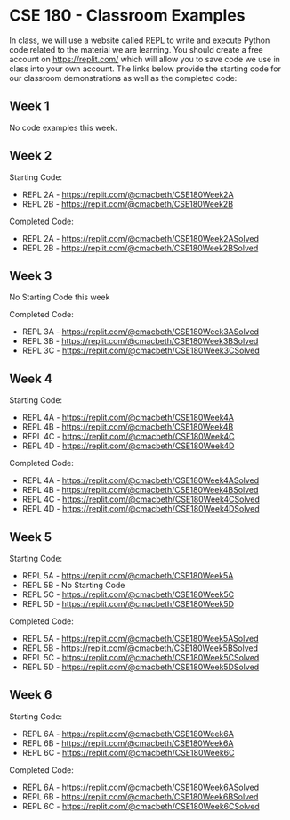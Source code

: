 # CSE 180 - Classroom Examples

In class, we will use a website called REPL to write and execute Python code related to the material we are learning.  You should create a free account on https://replit.com/ which will allow you to save code we use in class into your own account.  The links below provide the starting code for our classroom demonstrations as well as the completed code:

## Week 1

No code examples this week.

## Week 2

Starting Code:

* REPL 2A - https://replit.com/@cmacbeth/CSE180Week2A
* REPL 2B - https://replit.com/@cmacbeth/CSE180Week2B

Completed Code:

* REPL 2A - https://replit.com/@cmacbeth/CSE180Week2ASolved
* REPL 2B - https://replit.com/@cmacbeth/CSE180Week2BSolved

## Week 3

No Starting Code this week

Completed Code:

* REPL 3A - https://replit.com/@cmacbeth/CSE180Week3ASolved
* REPL 3B - https://replit.com/@cmacbeth/CSE180Week3BSolved
* REPL 3C - https://replit.com/@cmacbeth/CSE180Week3CSolved

## Week 4

Starting Code:

* REPL 4A - https://replit.com/@cmacbeth/CSE180Week4A
* REPL 4B - https://replit.com/@cmacbeth/CSE180Week4B
* REPL 4C - https://replit.com/@cmacbeth/CSE180Week4C
* REPL 4D - https://replit.com/@cmacbeth/CSE180Week4D

Completed Code:

* REPL 4A - https://replit.com/@cmacbeth/CSE180Week4ASolved
* REPL 4B - https://replit.com/@cmacbeth/CSE180Week4BSolved
* REPL 4C - https://replit.com/@cmacbeth/CSE180Week4CSolved
* REPL 4D - https://replit.com/@cmacbeth/CSE180Week4DSolved

## Week 5

Starting Code:

* REPL 5A - https://replit.com/@cmacbeth/CSE180Week5A
* REPL 5B - No Starting Code
* REPL 5C - https://replit.com/@cmacbeth/CSE180Week5C
* REPL 5D - https://replit.com/@cmacbeth/CSE180Week5D

Completed Code:

* REPL 5A - https://replit.com/@cmacbeth/CSE180Week5ASolved
* REPL 5B - https://replit.com/@cmacbeth/CSE180Week5BSolved
* REPL 5C - https://replit.com/@cmacbeth/CSE180Week5CSolved
* REPL 5D - https://replit.com/@cmacbeth/CSE180Week5DSolved

## Week 6

Starting Code:

* REPL 6A - https://replit.com/@cmacbeth/CSE180Week6A
* REPL 6B - https://replit.com/@cmacbeth/CSE180Week6A
* REPL 6C - https://replit.com/@cmacbeth/CSE180Week6C

Completed Code:

* REPL 6A - https://replit.com/@cmacbeth/CSE180Week6ASolved
* REPL 6B - https://replit.com/@cmacbeth/CSE180Week6BSolved
* REPL 6C - https://replit.com/@cmacbeth/CSE180Week6CSolved
